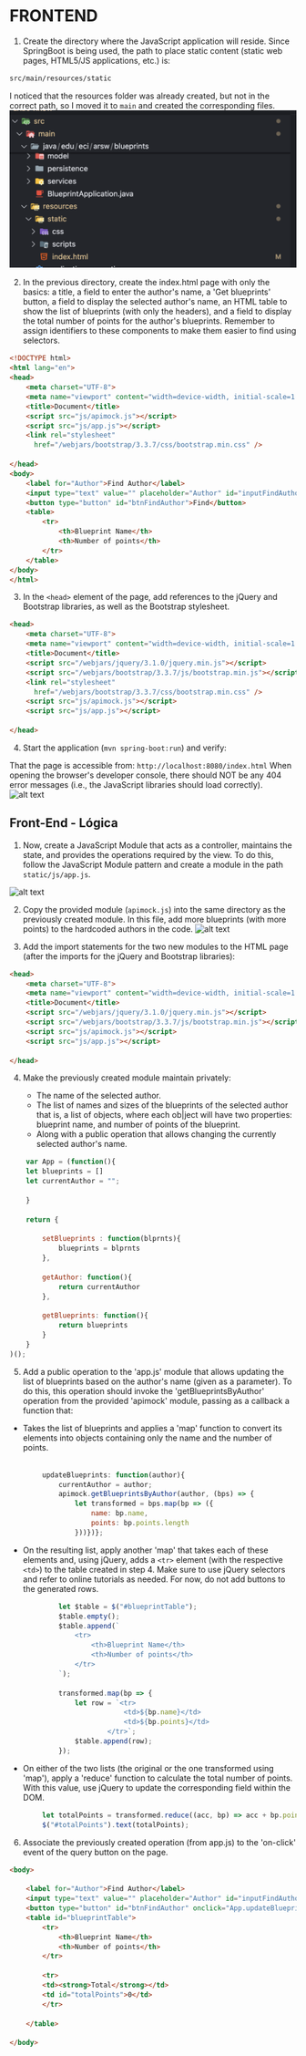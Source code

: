 # FRONTEND

1. Create the directory where the JavaScript application will reside. Since SpringBoot is being used, the path to place static content (static web pages, HTML5/JS applications, etc.) is:

```sh
src/main/resources/static
```

I noticed that the resources folder was already created, but not in the correct path, so I moved it to `main` and created the corresponding files.
![alt text](image.png)

2. In the previous directory, create the index.html page with only the basics: a title, a field to enter the author's name, a 'Get blueprints' button, a field to display the selected author's name, an HTML table to show the list of blueprints (with only the headers), and a field to display the total number of points for the author's blueprints. Remember to assign identifiers to these components to make them easier to find using selectors.

```html
<!DOCTYPE html>
<html lang="en">
<head>
    <meta charset="UTF-8">
    <meta name="viewport" content="width=device-width, initial-scale=1.0">
    <title>Document</title>
    <script src="js/apimock.js"></script>
    <script src="js/app.js"></script>
    <link rel="stylesheet"
      href="/webjars/bootstrap/3.3.7/css/bootstrap.min.css" />
    
</head>
<body>
    <label for="Author">Find Author</label>
    <input type="text" value="" placeholder="Author" id="inputFindAuthor">
    <button type="button" id="btnFindAuthor">Find</button>
    <table>
        <tr>
            <th>Blueprint Name</th>
            <th>Number of points</th>
        </tr>
    </table>
</body>
</html>
```

3. In the `<head>` element of the page, add references to the jQuery and Bootstrap libraries, as well as the Bootstrap stylesheet.

```html
<head>
    <meta charset="UTF-8">
    <meta name="viewport" content="width=device-width, initial-scale=1.0">
    <title>Document</title>
    <script src="/webjars/jquery/3.1.0/jquery.min.js"></script>
    <script src="/webjars/bootstrap/3.3.7/js/bootstrap.min.js"></script>
    <link rel="stylesheet"
      href="/webjars/bootstrap/3.3.7/css/bootstrap.min.css" />
    <script src="js/apimock.js"></script>
    <script src="js/app.js"></script>

</head>
```

4. Start the application (`mvn spring-boot:run`) and verify:

That the page is accessible from:
```http://localhost:8080/index.html```
When opening the browser's developer console, there should NOT be any 404 error messages (i.e., the JavaScript libraries should load correctly).
![alt text](image-1.png)

## Front-End - Lógica

1. Now, create a JavaScript Module that acts as a controller, maintains the state, and provides the operations required by the view. To do this, follow the JavaScript Module pattern and create a module in the path `static/js/app.js`.

![alt text](image-2.png)

2. Copy the provided module (`apimock.js`) into the same directory as the previously created module. In this file, add more blueprints (with more points) to the hardcoded authors in the code.
![alt text](image-3.png)

3. Add the import statements for the two new modules to the HTML page (after the imports for the jQuery and Bootstrap libraries):

```html
<head>
    <meta charset="UTF-8">
    <meta name="viewport" content="width=device-width, initial-scale=1.0">
    <title>Document</title>
    <script src="/webjars/jquery/3.1.0/jquery.min.js"></script>
    <script src="/webjars/bootstrap/3.3.7/js/bootstrap.min.js"></script>
    <script src="js/apimock.js"></script>
    <script src="js/app.js"></script>

</head>
```

4. Make the previously created module maintain privately:

    - The name of the selected author.
    - The list of names and sizes of the blueprints of the selected author that is, a list of objects, where each ob|ject will have two properties: blueprint name, and number of points of the blueprint.
    - Along with a public operation that allows changing the currently selected author's name.

```js
    var App = (function(){
    let blueprints = []
    let currentAuthor = "";

    }

    return {

        setBlueprints : function(blprnts){
            blueprints = blprnts
        },

        getAuthor: function(){
            return currentAuthor
        },

        getBlueprints: function(){
            return blueprints
        }
    }
)();
```

5. Add a public operation to the 'app.js' module that allows updating the list of blueprints based on the author's name (given as a parameter). To do this, this operation should invoke the 'getBlueprintsByAuthor' operation from the provided 'apimock' module, passing as a callback a function that:

- Takes the list of blueprints and applies a 'map' function to convert its elements into objects containing only the name and the number of points.

```js

        updateBlueprints: function(author){
            currentAuthor = author;
            apimock.getBlueprintsByAuthor(author, (bps) => {
                let transformed = bps.map(bp => ({
                    name: bp.name,
                    points: bp.points.length
                }))})};
```

- On the resulting list, apply another 'map' that takes each of these elements and, using jQuery, adds a `<tr>` element (with the respective `<td>`) to the table created in step 4. Make sure to use jQuery selectors and refer to online tutorials as needed. For now, do not add buttons to the generated rows.

```js
            let $table = $("#blueprintTable");
            $table.empty(); 
            $table.append(`
                <tr>
                    <th>Blueprint Name</th>
                    <th>Number of points</th>
                </tr>
            `);

            transformed.map(bp => {
                let row = `<tr>
                            <td>${bp.name}</td>
                            <td>${bp.points}</td>
                        </tr>`;
                $table.append(row);
            });
```

- On either of the two lists (the original or the one transformed using 'map'), apply a 'reduce' function to calculate the total number of points. With this value, use jQuery to update the corresponding field within the DOM.

```js
        let totalPoints = transformed.reduce((acc, bp) => acc + bp.points, 0);
        $("#totalPoints").text(totalPoints);
```

6. Associate the previously created operation (from app.js) to the 'on-click' event of the query button on the page.

```html
<body>

    <label for="Author">Find Author</label>
    <input type="text" value="" placeholder="Author" id="inputFindAuthor">
    <button type="button" id="btnFindAuthor" onclick="App.updateBlueprints($('#inputFindAuthor').val())">Find</button>
    <table id="blueprintTable">
        <tr>
            <th>Blueprint Name</th>
            <th>Number of points</th>
        </tr>
        
        <tr>
        <td><strong>Total</strong></td>
        <td id="totalPoints">0</td>
        </tr>

    </table>

</body>
```
